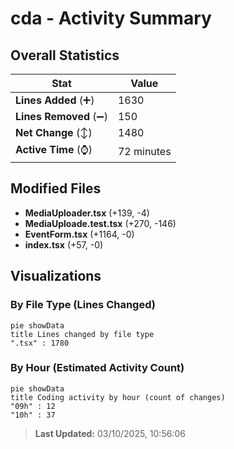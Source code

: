 # cda - Activity Summary 

## Overall Statistics

| Stat                   | Value                                                             |
| ---------------------- | ----------------------------------------------------------------- |
| **Lines Added** (➕)   | 1630                                          |
| **Lines Removed** (➖) | 150                                        |
| **Net Change** (↕)    | 1480                |
| **Active Time** (⌚)   | 72 minutes |


## Modified Files
- **MediaUploader.tsx** (+139, -4)
- **MediaUploade.test.tsx** (+270, -146)
- **EventForm.tsx** (+1164, -0)
- **index.tsx** (+57, -0)

## Visualizations

### By File Type (Lines Changed)

```mermaid
pie showData
title Lines changed by file type
".tsx" : 1780
```

### By Hour (Estimated Activity Count)

```mermaid
pie showData
title Coding activity by hour (count of changes)
"09h" : 12
"10h" : 37
```


> **Last Updated:** 03/10/2025, 10:56:06